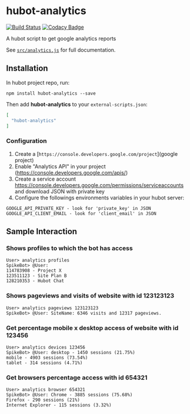 # hubot-analytics

[![Build Status](https://circleci.com/gh/PlanBCom/hubot-analytics/tree/master.svg?style=shield)](https://circleci.com/gh/PlanBCom/hubot-analytics)
[![Codacy Badge](https://api.codacy.com/project/badge/grade/f59fb080459140a497bd17f357147e2d)](https://www.codacy.com/app/godoy-ccp/hubot-analytics)

A hubot script to get google analytics reports

See [`src/analytics.js`](src/analytics.js) for full documentation.

## Installation

In hubot project repo, run:

`npm install hubot-analytics --save`

Then add **hubot-analytics** to your `external-scripts.json`:

```json
[
  "hubot-analytics"
]
```

### Configuration

1. Create a [`https://console.developers.google.com/project`](google project)
2. Enable "Analytics API" in your project (https://console.developers.google.com/apis/)
3. Create a service account https://console.developers.google.com/permissions/serviceaccounts and download JSON with private key
4. Configure the followings environments variables in your hubot server:
```
GOOGLE_API_PRIVATE_KEY - look for 'private_key' in JSON
GOOGLE_API_CLIENT_EMAIL - look for 'client_email' in JSON
```


## Sample Interaction

### Shows profiles to which the bot has access
```
User> analytics profiles
SpikeBot> @User:
114783908 - Project X
123511123 - Site Plan B
128210353 - Hubot Chat
```

### Shows pageviews and visits of website with id 123123123
```
User> analytics pageviews 123123123
SpikeBot> @User: SiteName: 6346 visits and 12317 pageviews.
```

### Get percentage mobile x desktop access of website with id 123456
```
User> analytics devices 123456
SpikeBot> @User: desktop - 1450 sessions (21.75%)
mobile - 4903 sessions (73.54%)
tablet - 314 sessions (4.71%)
```

### Get browsers percentage access with id 654321
```
User> analytics browser 654321
SpikeBot> @User: Chrome - 3885 sessions (75.68%)
Firefox - 290 sessions (21%)
Internet Explorer - 115 sessions (3.32%)
```
